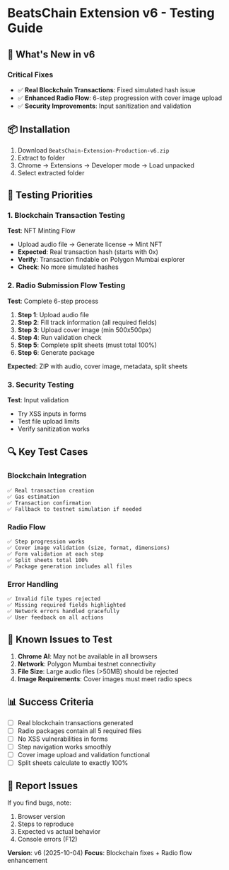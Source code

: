 # BeatsChain Extension v6 - Testing Guide

## 🚀 What's New in v6

### Critical Fixes
- ✅ **Real Blockchain Transactions**: Fixed simulated hash issue
- ✅ **Enhanced Radio Flow**: 6-step progression with cover image upload
- ✅ **Security Improvements**: Input sanitization and validation

## 📦 Installation

1. Download `BeatsChain-Extension-Production-v6.zip`
2. Extract to folder
3. Chrome → Extensions → Developer mode → Load unpacked
4. Select extracted folder

## 🧪 Testing Priorities

### 1. Blockchain Transaction Testing
**Test**: NFT Minting Flow
- Upload audio file → Generate license → Mint NFT
- **Expected**: Real transaction hash (starts with 0x)
- **Verify**: Transaction findable on Polygon Mumbai explorer
- **Check**: No more simulated hashes

### 2. Radio Submission Flow Testing
**Test**: Complete 6-step process
1. **Step 1**: Upload audio file
2. **Step 2**: Fill track information (all required fields)
3. **Step 3**: Upload cover image (min 500x500px)
4. **Step 4**: Run validation check
5. **Step 5**: Complete split sheets (must total 100%)
6. **Step 6**: Generate package

**Expected**: ZIP with audio, cover image, metadata, split sheets

### 3. Security Testing
**Test**: Input validation
- Try XSS inputs in forms
- Test file upload limits
- Verify sanitization works

## 🔍 Key Test Cases

### Blockchain Integration
```
✅ Real transaction creation
✅ Gas estimation
✅ Transaction confirmation
✅ Fallback to testnet simulation if needed
```

### Radio Flow
```
✅ Step progression works
✅ Cover image validation (size, format, dimensions)
✅ Form validation at each step
✅ Split sheets total 100%
✅ Package generation includes all files
```

### Error Handling
```
✅ Invalid file types rejected
✅ Missing required fields highlighted
✅ Network errors handled gracefully
✅ User feedback on all actions
```

## 🐛 Known Issues to Test

1. **Chrome AI**: May not be available in all browsers
2. **Network**: Polygon Mumbai testnet connectivity
3. **File Size**: Large audio files (>50MB) should be rejected
4. **Image Requirements**: Cover images must meet radio specs

## 📊 Success Criteria

- [ ] Real blockchain transactions generated
- [ ] Radio packages contain all 5 required files
- [ ] No XSS vulnerabilities in forms
- [ ] Step navigation works smoothly
- [ ] Cover image upload and validation functional
- [ ] Split sheets calculate to exactly 100%

## 🚨 Report Issues

If you find bugs, note:
1. Browser version
2. Steps to reproduce
3. Expected vs actual behavior
4. Console errors (F12)

**Version**: v6 (2025-10-04)
**Focus**: Blockchain fixes + Radio flow enhancement
